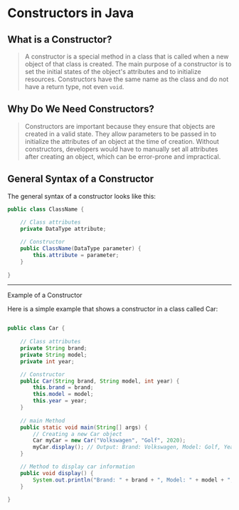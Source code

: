 # Constructors in Java

## What is a Constructor?

> A constructor is a special method in a class that is called when a new object of that class is created.
> The main purpose of a constructor is to set the initial states of the object's attributes and to initialize resources.
> Constructors have the same name as the class and do not have a return type, not even `void`.

## Why Do We Need Constructors?

> Constructors are important because they ensure that objects are created in a valid state.
> They allow parameters to be passed in to initialize the attributes of an object at the time of creation.
> Without constructors, developers would have to manually set all attributes after creating an object,
> which can be error-prone and impractical.

## General Syntax of a Constructor

The general syntax of a constructor looks like this:

```java
public class ClassName {
    
    // Class attributes
    private DataType attribute;

    // Constructor
    public ClassName(DataType parameter) {
        this.attribute = parameter;
    }
    
}
```
___
Example of a Constructor

Here is a simple example that shows a constructor in a class called Car:

```java

public class Car {
    
    // Class attributes
    private String brand;
    private String model;
    private int year;

    // Constructor
    public Car(String brand, String model, int year) {
        this.brand = brand;
        this.model = model;
        this.year = year;
    }
    
    // main Method
    public static void main(String[] args) {
        // Creating a new Car object
        Car myCar = new Car("Volkswagen", "Golf", 2020);
        myCar.display(); // Output: Brand: Volkswagen, Model: Golf, Year: 2020
    }

    // Method to display car information
    public void display() {
        System.out.println("Brand: " + brand + ", Model: " + model + ", Year: " + year);
    }
    
}
```
